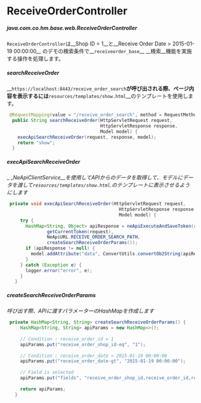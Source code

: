 # ReceiveOrderController  
##### java.com.co.hm.base.web.ReceiveOrderController  

`ReceiveOrderController`は__Shop ID = 1__と__Receive Order Date > 2015-01-19 00:00:00__  のデモの検索条件で__`receiveorder_base`__ __検索__機能を実施する操作を処理します。

##### searchReceiveOrder  

__`https://localhost:8443/receive_order_search`__が呼び出される際、ページ内容を表示するには__`resources/templates/show.html`__のテンプレートを使用します。 

```java
 @RequestMapping(value = "/receive_order_search", method = RequestMethod.GET)
  public String searchReceiveOrder(HttpServletRequest request,
                                   HttpServletResponse response,
                                   Model model) {
    execApiSearchReceiveOrder(request, response, model);
    return "show";
  }
```

##### execApiSearchReceiveOrder  

_ __NeApiClientService__を使用してAPIからのデータを取得して、モデルにデータを渡して`resources/templates/show.html`.のテンプレートに表示させるようにします_  
```java
 private void execApiSearchReceiveOrder(HttpServletRequest request,
                                          HttpServletResponse response,
                                          Model model) {
     try {
       HashMap<String, Object> apiResponse = neApiExecuteAndSaveToken(request,
               getCurrentToken(request),
               NeApiURL.RECEIVE_ORDER_SEARCH_PATH,
               createSearchReceiveOrderParams());
       if (apiResponse != null) {
         model.addAttribute("data", ConvertUtils.convertOb2String(apiResponse));
       }
     } catch (Exception e) {
       logger.error("error", e);
     }
   }
```

##### createSearchReceiveOrderParams  

_呼び出す際、APIに渡すパラメーターのHashMapを作成します_

```java
 private HashMap<String, String> createSearchReceiveOrderParams() {
     HashMap<String, String> apiParams = new HashMap<>();
 
     // Condition : receive_order_id = 1
     apiParams.put("receive_order_shop_id-eq", "1");
 
     // Condition : receive_order_date > 2015-01-19 00:00:00
     apiParams.put("receive_order_date-gt", "2015-01-19 00:00:00");
 
     // Field is selected
     apiParams.put("fields", "receive_order_shop_id,receive_order_id,receive_order_shop_cut_form_id,receive_order_date,receive_order_import_date");
 
     return apiParams;
   }
```